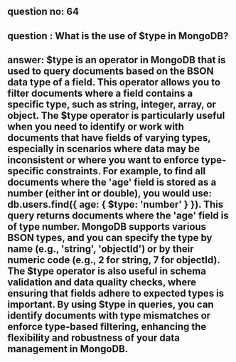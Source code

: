 
      
## question no: 64

## question : What is the use of $type in MongoDB?

## answer: $type is an operator in MongoDB that is used to query documents based on the BSON data type of a field. This operator allows you to filter documents where a field contains a specific type, such as string, integer, array, or object. The $type operator is particularly useful when you need to identify or work with documents that have fields of varying types, especially in scenarios where data may be inconsistent or where you want to enforce type-specific constraints. For example, to find all documents where the 'age' field is stored as a number (either int or double), you would use: db.users.find({ age: { $type: 'number' } }). This query returns documents where the 'age' field is of type number. MongoDB supports various BSON types, and you can specify the type by name (e.g., 'string', 'objectId') or by their numeric code (e.g., 2 for string, 7 for objectId). The $type operator is also useful in schema validation and data quality checks, where ensuring that fields adhere to expected types is important. By using $type in queries, you can identify documents with type mismatches or enforce type-based filtering, enhancing the flexibility and robustness of your data management in MongoDB.
      